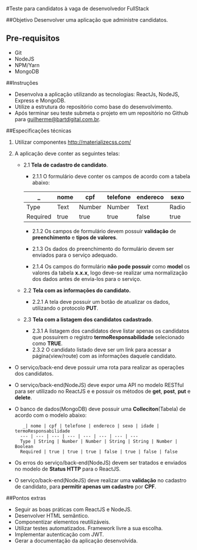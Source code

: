 
#Teste para candidatos à vaga de desenvolvedor FullStack

##Objetivo
Desenvolver uma aplicação que administre candidatos.

## Pre-requisitos
* Git
* NodeJS
* NPM/Yarn
* MongoDB

 
##Instruções
* Desenvolva a aplicação utilizando as tecnologias: ReactJs, NodeJS, Express e MongoDB.
* Utilize a estrutura do repositório como base do desenvolvimento.
* Após terminar seu teste submeta o projeto em um repositório no Github para guilherme@bartdigital.com.br.
 
##Especificações técnicas

1. Utilizar componentes http://materializecss.com/

2. A aplicação deve conter as seguintes telas:
	*	2.1 **Tela de cadastro de candidato**. 
		* 2.1.1 O formulário deve conter os campos de acordo com a tabela abaixo:
		
		 _| nome | cpf | telefone | endereco | sexo | idade | termoResponsabilidade
		--- | --- | --- | --- | --- | --- | --- | ---
		Type | Text | Number | Number | Text | Radio | Number | Checkbox
		Required | true | true | true | false | true | false | false

		* 2.1.2 Os campos de formulário devem possuir **validação** de **preenchimento** e **tipos de valores**.

		* 2.1.3 Os dados do preenchimento do formulário devem ser enviados para o serviço adequado.

		* 2.1.4 Os campos do formulário **não pode possuir** como **model** os valores da tabela **x.x.x**, logo deve-se realizar uma normalização dos dados antes de envia-los para o serviço.
	* 2.2 **Tela com as informações do candidato.**
		* 2.2.1 A tela deve possuir um botão de atualizar os dados, utilizando o protocolo **PUT**.
	* 2.3 **Tela com a listagem dos candidatos cadastrado**.
		* 2.3.1 A listagem dos candidatos deve listar apenas os candidatos que possuírem o registro **termoResponsabilidade** selecionado como **TRUE**.
		* 2.3.2 O candidato listado deve ser um link para acessar a página(view/route) com as informações daquele candidato.
* O serviço/back-end deve possuir uma rota para realizar as operações dos candidatos. 
* O serviço/back-end(NodeJS) deve expor uma API no modelo RESTful para ser utilizado no ReactJS e e possuir os métodos de **get**, **post**, **put** e **delete**.
* O banco de dados(MongoDB) deve possuir uma **Colleciton**(Tabela) de acordo com o modelo abaixo:
		
		 _| nome | cpf | telefone | endereco | sexo | idade | termoResponsabilidade
		--- | --- | --- | --- | --- | --- | --- | ---
		Type | String | Number | Number | String | String | Number | Boolean
		Required | true | true | true | false | true | false | false
		
* Os erros do serviço/back-end(NodeJS) devem ser tratados e enviados no modelo de **Status HTTP** para o ReactJS.
* O serviço/back-end(NodeJS) deve realizar uma **validação** no cadastro de candidato, para **permitir apenas um cadastro** por **CPF**.

##Pontos extras
- Seguir as boas práticas com ReactJS e NodeJS.
- Desenvolver HTML semântico.
- Componentizar elementos reutilizáveis.
- Utilizar testes automatizados. Framework livre a sua escolha.
- Implementar autenticação com JWT.
- Gerar a documentação da aplicação desenvolvida.



